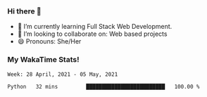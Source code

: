 ### Hi there 👋

- 🌱 I’m currently learning Full Stack Web Development.
- 👯 I’m looking to collaborate on: Web based projects
- 😄 Pronouns: She/Her

### My WakaTime Stats!

<!--START_SECTION:waka-->
```text
Week: 28 April, 2021 - 05 May, 2021

Python   32 mins         █████████████████████████   100.00 % 
```
<!--END_SECTION:waka-->
